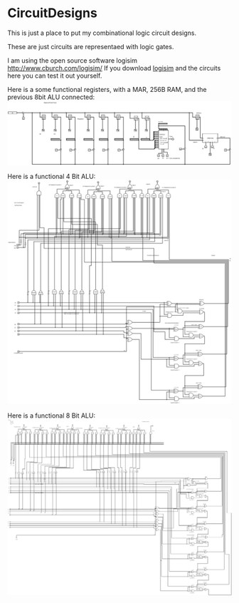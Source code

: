 # CircuitDesigns
This is just a place to put my combinational logic circuit designs. 

These are just circuits are representaed with logic gates.

I am using the open source software logisim http://www.cburch.com/logisim/ 
If you download [logisim](http://www.cburch.com/logisim/) and the circuits here you can test it out yourself.

Here is a some functional registers, with a MAR, 256B RAM, and the previous 8bit ALU connected:
![alt text](https://raw.githubusercontent.com/RickyAndreFlores/CircuitDesigns/master/Registers.jpg)

Here is a functional 4 Bit ALU:
![alt text](https://raw.githubusercontent.com/RickyAndreFlores/CircuitDesigns/master/4Bit_ALU.jpg)

Here is a functional 8 Bit ALU:
![alt text](https://raw.githubusercontent.com/RickyAndreFlores/CircuitDesigns/master/ALU.jpg)
